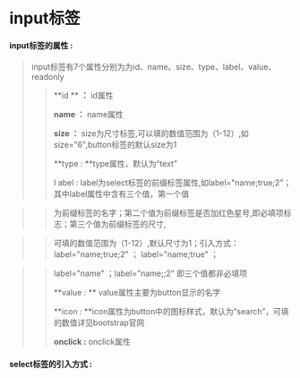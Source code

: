 # input**标签**

#### input**标签的属性 :**

> input标签有7个属性分别为为id、name、size、type、label、value、readonly
>
> > **id ** **：** id属性
> >
> > **name ：** name属性
> >
> > **size ：** size为尺寸标签,可以填的数值范围为（1-12）,如size="6",button标签的默认size为1
> >
> > **type : **type属性，默认为“text”
> >
> > label : label为select标签的前缀标签属性,如label="name;true;2"；其中label属性中含有三个值，第一个值

> > 为前缀标签的名字；第二个值为前缀标签是否加红色星号,即必填项标志；第三个值为前缀标签的尺寸,

> > 可填的数值范围为（1-12）,默认尺寸为1；引入方式：label="name;true;2" ； label="name;true" ；

> > label="name" ；label="name;;2" 即三个值都非必填项
> >
> > **value  : ** value属性主要为button显示的名字
> >
> > **icon : **icon属性为button中的图标样式，默认为“search”，可填的数值详见bootstrap官网
> >
> > **onclick :** onclick属性

#### select标签的引入方式 :



